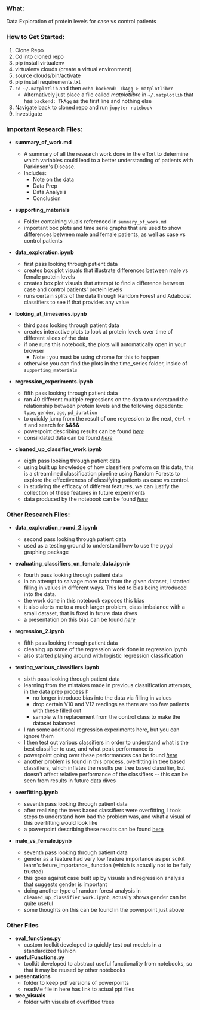 ### What:
Data Exploration of protein levels for case vs control patients

### How to Get Started:
1. Clone Repo
2. Cd into cloned repo
3. pip install virtualenv
4. virtualenv clouds (create a virtual environment)
5. source clouds/bin/activate
6. pip install requirements.txt
7. `cd ~/.matplotlib` and then `echo backend: TkAgg > matplotlibrc`
    * Alternatively just place a file called *matplotlibrc* in `~/.matplotlib` that has `backend: TkAgg` as the first line and nothing else
8. Navigate back to cloned repo and run `jupyter notebook`
9. Investigate

### Important Research Files:
* **summary\_of\_work.md**
    - A summary of all the research work done in the effort to determine which variables could lead to a better understanding of patients with Parkinson's Disease.
    - Includes:
        + Note on the data
        + Data Prep
        + Data Analysis
        + Conclusion

* **supporting_materials**
    - Folder containing viuals referenced in `summary_of_work.md`
    - important box plots and time serie graphs that are used to show differences between male and female patients, as well as case vs control patients

* **data_exploration.ipynb**
    * first pass looking through patient data
    * creates box plot visuals that illustrate differences between male vs female protein levels
    * creates box plot visuals that attempt to find a difference between case and control patients' protein levels
    * runs certain splits of the data through Random Forest and Adaboost classifiers to see if that provides any value

* **looking\_at\_timeseries.ipynb**
    * third pass looking through patient data
    * creates interactive plots to look at protein levels over time of different slices of the data
    * if one runs this notebook, the plots will automatically open in your browser
        * Note : you must be using chrome for this to happen 
    * otherwise you can find the plots in the time_series folder, inside of `supporting_materials`

* **regression_experiments.ipynb**
    * fifth pass looking through patient data
    * ran 40 different multiple regressions on the data to understand the relationship between protein levels and the following depedents: `type`, `gender`, `age`, `pd_duration`
    * to quickly jump from the result of one regression to the next, `Ctrl + f` and search for **&&&&**
    * powerpoint describing results can be found [*here*](https://github.com/Rahul-Khanna/comp_gene/blob/master/presentations/Regression%20Results.pdf)
    * consilidated data can be found [*here*](https://docs.google.com/spreadsheets/d/1-UjCZGFgkHl2hwE-BJYeOJRLfLrtlBUoqX_zZ5Y3tPE/edit?usp=sharing)

* **cleaned\_up\_classifier\_work.ipynb**
    * eigth pass looking through patient data
    * using built up knowledge of how classifiers preform on this data, this is a streamlined classification pipeline using Random Forests to explore the effectiveness of classifying patients as case vs control.
    * in studying the efficacy of different features, we can justify the collection of these features in future experiments
    * data produced by the notebook can be found [*here*](https://docs.google.com/spreadsheets/d/1XuvFNlclckQVB4ajBi5D5gcqmVAbb_HP2Jn3G7uYGqw/edit?usp=sharing)

### Other Research Files:
* **data\_exploration\_round\_2.ipynb**
    * second pass looking through patient data
    * used as a testing ground to understand how to use the pygal graphing package
    
* **evaluating\_classifiers\_on\_female_data.ipynb**
    * fourth pass looking through patient data
    * in an attempt to salvage more data from the given dataset, I started filling in values in different ways. This led to bias being introduced into the data.
    * the work done in this notebook exposes this bias
    * it also alerts me to a much larger problem, class imbalance with a small dataset, that is fixed in future data dives
    * a presentation on this bias can be found [*here*](https://github.com/Rahul-Khanna/comp_gene/blob/master/presentations/Evaluating%20Classifier%20Performance.pdf)

* **regression_2.ipynb**
    - fifth pass looking through patient data
    - cleaning up some of the regression work done in regression.ipynb
    - also started playing around with logistic regression classification

* **testing\_various\_classifiers.ipynb**
    - sixth pass looking through patient data
    - learning from the mistakes made in previous classification attempts, in the data prep process I:
        - no longer introduce bias into the data via filling in values
        - drop certain V10 and V12 readings as there are too few patients with these filled out
        - sample with replacement from the control class to make the dataset balanced
    - I ran some additional regression experiments here, but you can ignore them
    - I then test out various classifiers in order to understand what is the best classifier to use, and what peak performance is
    - powerpoint going over these performances can be found [*here*](https://github.com/Rahul-Khanna/comp_gene/blob/master/presentations/Testing%20Various%20Classifiers%20Out.pdf)
    - another problem is found in this process, overfitting in tree based classifiers, which inflates the results per tree based classifier, but doesn't affect relative performance of the classifiers -- this can be seen from results in future data dives

* **overfitting.ipynb**
    - seventh pass looking through patient data
    - after realizing the trees based classifiers were overfitting, I took steps to understand how bad the problem was, and what a visual of this overfitting would look like
    - a powerpoint describing these results can be found [here](https://github.com/Rahul-Khanna/comp_gene/blob/master/presentations/Overfitting%20and%20Gender%20Importance.pdf)

* **male\_vs\_female.ipynb**
    - seventh pass looking through patient data
    - gender as a feature had very low feature importance as per scikit learn's feture\_importance\_ function (which is actually not to be fully trusted)
    - this goes against case built up by visuals and regression analysis that suggests gender is important
    - doing another type of random forest analysis in `cleaned_up_classifier_work.ipynb`, actually shows gender can be quite useful
    - some thoughts on this can be found in the powerpoint just above

### Other Files
* **eval_functions.py**
    - custom toolkit developed to quickly test out models in a standardized fashion
* **usefulFunctions.py**
    - toolkit developed to abstract useful functionality from notebooks, so that it may be reused by other notebooks
* **presentations**
    - folder to keep pdf versions of powerpoints
    - readMe file in here has link to actual ppt files
* **tree_visuals**
    - folder with visuals of overfitted trees






